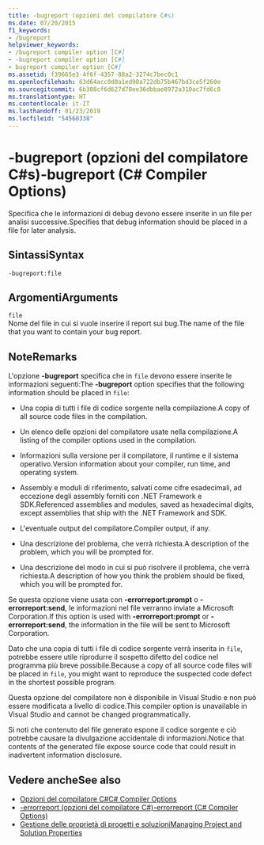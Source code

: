 ```yaml
---
title: -bugreport (opzioni del compilatore C#s)
ms.date: 07/20/2015
f1_keywords:
- /bugreport
helpviewer_keywords:
- /bugreport compiler option [C#]
- -bugreport compiler option [C#]
- bugreport compiler option [C#]
ms.assetid: f39665e3-4f6f-4357-88a2-3274c7bec0c1
ms.openlocfilehash: 63d64acc0d0a1ed90a722db75b467bd3ce5f260e
ms.sourcegitcommit: 6b308cf6d627d78ee36dbbae8972a310ac7fd6c8
ms.translationtype: HT
ms.contentlocale: it-IT
ms.lasthandoff: 01/23/2019
ms.locfileid: "54560338"
---
```

# <a name="-bugreport-c-compiler-options"></a><span data-ttu-id="d2893-102">-bugreport (opzioni del compilatore C#s)</span><span class="sxs-lookup"><span data-stu-id="d2893-102">-bugreport (C# Compiler Options)</span></span>
<span data-ttu-id="d2893-103">Specifica che le informazioni di debug devono essere inserite in un file per analisi successive.</span><span class="sxs-lookup"><span data-stu-id="d2893-103">Specifies that debug information should be placed in a file for later analysis.</span></span>  
  
## <a name="syntax"></a><span data-ttu-id="d2893-104">Sintassi</span><span class="sxs-lookup"><span data-stu-id="d2893-104">Syntax</span></span>  
  
```console  
-bugreport:file  
```  
  
## <a name="arguments"></a><span data-ttu-id="d2893-105">Argomenti</span><span class="sxs-lookup"><span data-stu-id="d2893-105">Arguments</span></span>  
 `file`  
 <span data-ttu-id="d2893-106">Nome del file in cui si vuole inserire il report sui bug.</span><span class="sxs-lookup"><span data-stu-id="d2893-106">The name of the file that you want to contain your bug report.</span></span>  
  
## <a name="remarks"></a><span data-ttu-id="d2893-107">Note</span><span class="sxs-lookup"><span data-stu-id="d2893-107">Remarks</span></span>  
 <span data-ttu-id="d2893-108">L'opzione **-bugreport** specifica che in `file` devono essere inserite le informazioni seguenti:</span><span class="sxs-lookup"><span data-stu-id="d2893-108">The **-bugreport** option specifies that the following information should be placed in `file`:</span></span>  
  
-   <span data-ttu-id="d2893-109">Una copia di tutti i file di codice sorgente nella compilazione.</span><span class="sxs-lookup"><span data-stu-id="d2893-109">A copy of all source code files in the compilation.</span></span>  
  
-   <span data-ttu-id="d2893-110">Un elenco delle opzioni del compilatore usate nella compilazione.</span><span class="sxs-lookup"><span data-stu-id="d2893-110">A listing of the compiler options used in the compilation.</span></span>  
  
-   <span data-ttu-id="d2893-111">Informazioni sulla versione per il compilatore, il runtime e il sistema operativo.</span><span class="sxs-lookup"><span data-stu-id="d2893-111">Version information about your compiler, run time, and operating system.</span></span>  
  
-   <span data-ttu-id="d2893-112">Assembly e moduli di riferimento, salvati come cifre esadecimali, ad eccezione degli assembly forniti con .NET Framework e SDK.</span><span class="sxs-lookup"><span data-stu-id="d2893-112">Referenced assemblies and modules, saved as hexadecimal digits, except assemblies that ship with the .NET Framework and SDK.</span></span>  
  
-   <span data-ttu-id="d2893-113">L'eventuale output del compilatore.</span><span class="sxs-lookup"><span data-stu-id="d2893-113">Compiler output, if any.</span></span>  
  
-   <span data-ttu-id="d2893-114">Una descrizione del problema, che verrà richiesta.</span><span class="sxs-lookup"><span data-stu-id="d2893-114">A description of the problem, which you will be prompted for.</span></span>  
  
-   <span data-ttu-id="d2893-115">Una descrizione del modo in cui si può risolvere il problema, che verrà richiesta.</span><span class="sxs-lookup"><span data-stu-id="d2893-115">A description of how you think the problem should be fixed, which you will be prompted for.</span></span>  
  
 <span data-ttu-id="d2893-116">Se questa opzione viene usata con **-errorreport:prompt** o **-errorreport:send**, le informazioni nel file verranno inviate a Microsoft Corporation.</span><span class="sxs-lookup"><span data-stu-id="d2893-116">If this option is used with **-errorreport:prompt** or **-errorreport:send**, the information in the file will be sent to Microsoft Corporation.</span></span>  
  
 <span data-ttu-id="d2893-117">Dato che una copia di tutti i file di codice sorgente verrà inserita in `file`, potrebbe essere utile riprodurre il sospetto difetto del codice nel programma più breve possibile.</span><span class="sxs-lookup"><span data-stu-id="d2893-117">Because a copy of all source code files will be placed in `file`, you might want to reproduce the suspected code defect in the shortest possible program.</span></span>  
  
 <span data-ttu-id="d2893-118">Questa opzione del compilatore non è disponibile in Visual Studio e non può essere modificata a livello di codice.</span><span class="sxs-lookup"><span data-stu-id="d2893-118">This compiler option is unavailable in Visual Studio and cannot be changed programmatically.</span></span>  
  
 <span data-ttu-id="d2893-119">Si noti che contenuto del file generato espone il codice sorgente e ciò potrebbe causare la divulgazione accidentale di informazioni.</span><span class="sxs-lookup"><span data-stu-id="d2893-119">Notice that contents of the generated file expose source code that could result in inadvertent information disclosure.</span></span>  
  
## <a name="see-also"></a><span data-ttu-id="d2893-120">Vedere anche</span><span class="sxs-lookup"><span data-stu-id="d2893-120">See also</span></span>

- [<span data-ttu-id="d2893-121">Opzioni del compilatore C#</span><span class="sxs-lookup"><span data-stu-id="d2893-121">C# Compiler Options</span></span>](../../../csharp/language-reference/compiler-options/index.md)
- [<span data-ttu-id="d2893-122">-errorreport (opzioni del compilatore C#)</span><span class="sxs-lookup"><span data-stu-id="d2893-122">-errorreport (C# Compiler Options)</span></span>](../../../csharp/language-reference/compiler-options/errorreport-compiler-option.md)
- [<span data-ttu-id="d2893-123">Gestione delle proprietà di progetti e soluzioni</span><span class="sxs-lookup"><span data-stu-id="d2893-123">Managing Project and Solution Properties</span></span>](/visualstudio/ide/managing-project-and-solution-properties)
